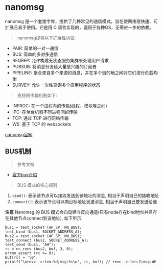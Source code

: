 # nanomsg

nanomsg 是一个套接字库，提供了几种常见的通信模式。旨在使网络层快速、可扩展且易于使用。它是用 C 语言实现的，适用于各种OS，无需进一步的依赖。

> nanomsg提供以下扩展性协议:
- PAIR: 简单的一对一通信
- BUS: 简单的多对多通信
- REQREP: 允许构建无状态服务集群来处理用户请求
- PUBSUB: 将消息分发给大量感兴趣的订阅者
- PIPELINE: 聚合来自多个来源的消息，并在多个目的地之间对它们进行负载均衡
- SURVEY: 允许一次性查询多个应用程序的状态

> 支持的传输机制如下:
- INPROC: 在一个进程内的传输(线程、模块等之间)
- IPC: 在单台机器不同进程间的传输
- TCP: 通过 TCP 进行网络传输
- WS: 基于 TCP 的 websockets


[nanomsg官网](https://nanomsg.org/)

## BUS机制

> 参考文档
- [官方bus介绍](https://nanomsg.org/gettingstarted/bus.html)

> BUS 模式的核心规则
1. `bind()`: 表示该节点可以接收发送到该地址的消息, 相当于声明自己的接收地址
2. `connect()`: 表示该节点可以向目标地址发送消息, 相当于声明自己要发送给谁

**注意** Nanomsg 的 BUS 模式会自动建立反向通道(只有node存在bind地址并且存在其他节点connect到该地址), 如下所示:
```
bus1 = test_socket (AF_SP, NN_BUS);
test_bind (bus1, SOCKET_ADDRESS_A);
bus2 = test_socket (AF_SP, NN_BUS);
test_connect (bus2, SOCKET_ADDRESS_A);
test_send (bus1, "AH");
rc = nn_recv (bus2, buf, 3, 0);
errno_assert (rc >= 0);
buf[rc] = '\0';
printf("\nrevc-->:len:%d;msg:%s\n", rc, buf); // revc-->:len:2;msg:AH
```